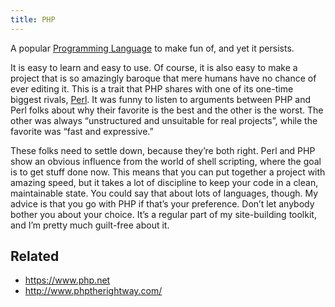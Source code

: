 ```yaml
---
title: PHP
---
```


A popular [Programming Language](Programming%20Language.md) to make fun of, and yet it persists.

It is easy to learn and easy to use. Of course, it is also easy to make a project that is so amazingly baroque that mere humans have no chance of ever editing it. This is a trait that PHP shares with one of its one-time biggest rivals, [Perl](Perl.md). It was funny to listen to arguments between PHP and Perl folks about why their favorite is the best and the other is the worst. The other was always “unstructured and unsuitable for real projects”, while the favorite was “fast and expressive.”

These folks need to settle down, because they’re both right. Perl and PHP show an obvious influence from the world of shell scripting, where the goal is to get stuff done now. This means that you can put together a project with amazing speed, but it takes a lot of discipline to keep your code in a clean, maintainable state. You could say that about lots of languages, though. My advice is that you go with PHP if that’s your preference. Don’t let anybody bother you about your choice. It’s a regular part of my site-building toolkit, and I’m pretty much guilt-free about it.

## Related

* https://www.php.net
* http://www.phptherightway.com/
